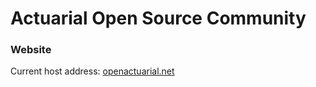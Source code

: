 Actuarial Open Source Community
=======================
### Website

Current host address: [openactuarial.net](http://www.ewurch.com)
